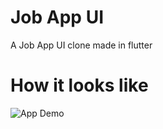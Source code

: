 # Job App UI
A Job App UI clone made in flutter

# How it looks like
![App Demo](./screenshots/jobUI.gif.gif)